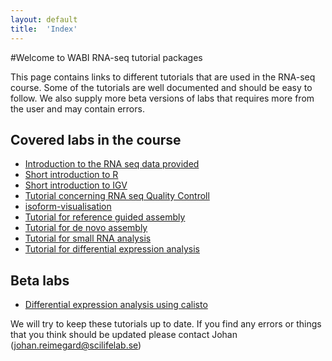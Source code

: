 ```yaml
---
layout: default
title:  'Index'
---
```


#Welcome to WABI RNA-seq tutorial packages

This page contains links to different tutorials that are used in the RNA-seq course. Some of the tutorials 
are well documented and should be easy to follow. We also supply more beta versions of labs that requires more 
from the user and may contain errors. 

## Covered labs in the course
*	[Introduction to the RNA seq data provided](intro)  
*	[Short introduction  to R](R_intro)  
*	[Short introduction to IGV](IGV)  
*	[Tutorial concerning RNA seq Quality Controll](QC_lab)   
*	[isoform-visualisation](isoform-visualisation)  
*	[Tutorial for reference guided assembly](isoform-lab)  
*	[Tutorial for de novo assembly](isoform-denovo)
*	[Tutorial for small RNA analysis](smallRNA-lab)
*	[Tutorial for differential expression analysis](diffexp-lab)
 
## Beta labs 
*	[Differential expression analysis using calisto](calisto)
 
We will try to keep these tutorials up to date. If you find any errors or things that you think should be updated please contact Johan (johan.reimegard@scilifelab.se) 
  		
